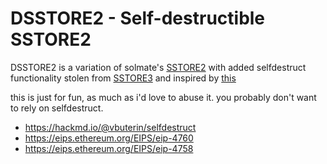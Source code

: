 # DSSTORE2 - Self-destructible SSTORE2

DSSTORE2 is a variation of solmate's [SSTORE2](https://github.com/transmissions11/solmate/blob/main/src/utils/SSTORE2.sol) with added selfdestruct functionality stolen from [SSTORE3](https://github.com/ZeframLou/sstore2/blob/master/contracts/SSTORE3.sol) and inspired by [this](https://zefram.xyz/posts/how-i-almost-cheesed-the-evm/)

this is just for fun, as much as i'd love to abuse it. you probably don't want to rely on selfdestruct.
- https://hackmd.io/@vbuterin/selfdestruct
- https://eips.ethereum.org/EIPS/eip-4760
- https://eips.ethereum.org/EIPS/eip-4758

